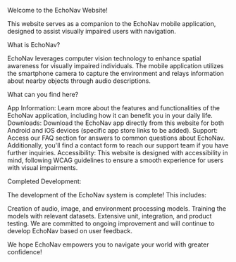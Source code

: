 Welcome to the EchoNav Website!

This website serves as a companion to the EchoNav mobile application, designed to assist visually impaired users with navigation.

What is EchoNav?

EchoNav leverages computer vision technology to enhance spatial awareness for visually impaired individuals.  The mobile application utilizes the smartphone camera to capture the environment and relays information about nearby objects through audio descriptions.

What can you find here?

  App Information: Learn more about the features and functionalities of the EchoNav application, including how it can benefit you in your daily life.
  Downloads: Download the EchoNav app directly from this website for both Android and iOS devices (specific app store links to be added).
  Support: Access our FAQ section for answers to common questions about EchoNav. Additionally, you'll find a contact form to reach our support team if you have further inquiries.
  Accessibility: This website is designed with accessibility in mind, following WCAG guidelines to ensure a smooth experience for users with visual impairments.

Completed Development:

The development of the EchoNav system is complete! This includes:

Creation of audio, image, and environment processing models.
Training the models with relevant datasets.
Extensive unit, integration, and product testing.
We are committed to ongoing improvement and will continue to develop EchoNav based on user feedback.

We hope EchoNav empowers you to navigate your world with greater confidence!
